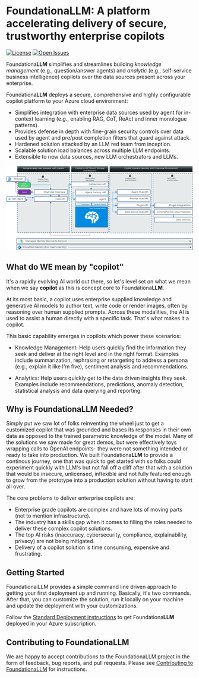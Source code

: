 # Foundationa**LLM**: A platform accelerating delivery of secure, trustworthy enterprise copilots

[![License](https://img.shields.io/badge/license-evaluation%20and%20demo-green)](https://www.foundationallm.ai/license)
[![Open Issues](https://img.shields.io/github/issues-raw/solliancenet/foundationallm)](https://github.com/solliancenet/foundationallm/issues)

Foundationa**LLM** simplifies and streamlines building *knowledge management* (e.g., question/answer agents) and *analytic* (e.g., self-service business intelligence) copilots over the data sources present across your enterprise.  

Foundationa**LLM** deploys a secure, comprehensive and highly configurable copilot platform to your Azure cloud environment:

- Simplifies integration with enterprise data sources used by agent for in-context learning (e.g., enabling RAG, CoT, ReAct and inner monologue patterns).
- Provides defense in depth with fine-grain security controls over data used by agent and pre/post completion filters that guard against attack.
- Hardened solution attacked by an LLM red team from inception.
- Scalable solution load balances across multiple LLM endpoints.
- Extensible to new data sources, new LLM orchestrators and LLMs.

![FoundationaLLM Overview](./docs/media/foundationallm-highlevel-architecture.png)

## What do WE mean by "copilot"

It's a rapidly evolving AI world out there, so let's level set on what we mean when we say **copilot** as this is concept core to Foundationa**LLM**. 

At its most basic, a copilot uses enterprise supplied knowledge and generative AI models to author text, write code or render images, often by reasoning over human supplied prompts. Across these modalities, the AI is used to assist a human directly with a specific task. That's what makes it a copilot.    

This basic capability emerges in copilots which power these scenarios:

- Knowledge Management: Help users quickly find the information they seek and deliver at the right level and in the right format. Examples include summarization, rephrasing or retargeting to address a persona (e.g., explain it like I'm five), sentiment analysis and recommendations.

- Analytics: Help users quickly get to the data driven insights they seek. Examples include recommendations, predictions, anomaly detection, statistical analysis and data querying and reporting.


## Why is Foundationa**LLM** Needed?

Simply put we saw lot of folks reinventing the wheel just to get a customized copilot that was grounded and bases its responses in their own data as opposed to the trained parametric knowledge of the model. Many of the solutions we saw made for great demos, but were effectively toys wrapping calls to OpenAI endpoints- they were not something intended or ready to take into production. We built Foundationa**LLM** to provide a continous journey, one that was quick to get started with so folks could experiment quickly with LLM's but not fall off a cliff after that with a solution that would be insecure, unlicensed, inflexible and not fully featured enough to grow from the prototype into a production solution without having to start all over.  

The core problems to deliver enterprise copilots are:
- Enterprise grade copilots are complex and have lots of moving parts (not to mention infrastructure).
- The industry has a skills gap when it comes to filling the roles needed to deliver these complex copilot solutions.
- The top AI risks (inaccuracy, cybersecurity, compliance, explainability, privacy) are not being mitigated. 
- Delivery of a copilot solution is time consuming, expensive and frustrating. 

## Getting Started

FoundationalLLM provides a simple command line driven approach to getting your first deployment up and running. Basically, it's two commands. After that, you can customize the solution, run it locally on your machine and update the deployment with your customizations.

Follow the [Standard Deployment instructions](./docs/deployment/deployment-starter.md) to get Foundationa**LLM** deployed in your Azure subscription.


## Contributing to FoundationaLLM

We are happy to accept contributions to the FoundationaLLM project in the form of feedback, bug reports, and pull requests. Please see [Contributing to FoundationaLLM](./CONTRIBUTING.md) for instructions.

